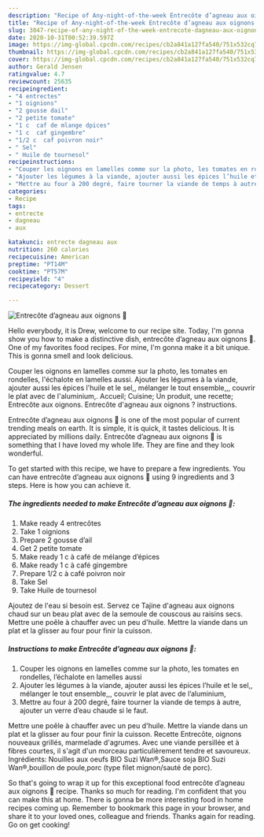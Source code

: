 ```yaml
---
description: "Recipe of Any-night-of-the-week Entrecôte d’agneau aux oignons 🧅"
title: "Recipe of Any-night-of-the-week Entrecôte d’agneau aux oignons 🧅"
slug: 3047-recipe-of-any-night-of-the-week-entrecote-dagneau-aux-oignons
date: 2020-10-31T00:52:39.597Z
image: https://img-global.cpcdn.com/recipes/cb2a841a127fa540/751x532cq70/entrecote-dagneau-aux-oignons-🧅-photo-principale-de-la-recette.jpg
thumbnail: https://img-global.cpcdn.com/recipes/cb2a841a127fa540/751x532cq70/entrecote-dagneau-aux-oignons-🧅-photo-principale-de-la-recette.jpg
cover: https://img-global.cpcdn.com/recipes/cb2a841a127fa540/751x532cq70/entrecote-dagneau-aux-oignons-🧅-photo-principale-de-la-recette.jpg
author: Gerald Jensen
ratingvalue: 4.7
reviewcount: 25635
recipeingredient:
- "4 entrectes"
- "1 oignions"
- "2 gousse dail"
- "2 petite tomate"
- "1 c  caf de mlange dpices"
- "1 c  caf gingembre"
- "1/2 c  caf poivron noir"
- " Sel"
- " Huile de tournesol"
recipeinstructions:
- "Couper les oignons en lamelles comme sur la photo, les tomates en rondelles, l’échalote en lamelles aussi"
- "Ajouter les légumes à la viande, ajouter aussi les épices l’huile et le sel,, mélanger le tout ensemble,,, couvrir le plat avec de l’aluminium,"
- "Mettre au four à 200 degré, faire tourner la viande de temps à autre, ajouter un verre d’eau chaude si le faut."
categories:
- Recipe
tags:
- entrecte
- dagneau
- aux

katakunci: entrecte dagneau aux 
nutrition: 260 calories
recipecuisine: American
preptime: "PT14M"
cooktime: "PT57M"
recipeyield: "4"
recipecategory: Dessert

---
```



![Entrecôte d’agneau aux oignons 🧅](https://img-global.cpcdn.com/recipes/cb2a841a127fa540/751x532cq70/entrecote-dagneau-aux-oignons-🧅-photo-principale-de-la-recette.jpg)

Hello everybody, it is Drew, welcome to our recipe site. Today, I'm gonna show you how to make a distinctive dish, entrecôte d’agneau aux oignons 🧅. One of my favorites food recipes. For mine, I'm gonna make it a bit unique. This is gonna smell and look delicious.

Couper les oignons en lamelles comme sur la photo, les tomates en rondelles, l&#39;échalote en lamelles aussi. Ajouter les légumes à la viande, ajouter aussi les épices l&#39;huile et le sel,, mélanger le tout ensemble,,, couvrir le plat avec de l&#39;aluminium,. Accueil; Cuisine; Un produit, une recette; Entrecôte aux oignons. Entrecôte d&#39;agneau aux oignons ? instructions.

Entrecôte d’agneau aux oignons 🧅 is one of the most popular of current trending meals on earth. It is simple, it is quick, it tastes delicious. It is appreciated by millions daily. Entrecôte d’agneau aux oignons 🧅 is something that I have loved my whole life. They are fine and they look wonderful.


To get started with this recipe, we have to prepare a few ingredients. You can have entrecôte d’agneau aux oignons 🧅 using 9 ingredients and 3 steps. Here is how you can achieve it.

<!--inarticleads1-->

##### The ingredients needed to make Entrecôte d’agneau aux oignons 🧅:

1. Make ready 4 entrecôtes
1. Take 1 oignions
1. Prepare 2 gousse d’ail
1. Get 2 petite tomate
1. Make ready 1 c à café de mélange d’épices
1. Make ready 1 c à café gingembre
1. Prepare 1/2 c à café poivron noir
1. Take  Sel
1. Take  Huile de tournesol


Ajoutez de l&#39;eau si besoin est. Servez ce Tajine d&#39;agneau aux oignons chaud sur un beau plat avec de la semoule de couscous au raisins secs. Mettre une poêle à chauffer avec un peu d&#39;huile. Mettre la viande dans un plat et la glisser au four pour finir la cuisson. 

<!--inarticleads2-->

##### Instructions to make Entrecôte d’agneau aux oignons 🧅:

1. Couper les oignons en lamelles comme sur la photo, les tomates en rondelles, l’échalote en lamelles aussi
1. Ajouter les légumes à la viande, ajouter aussi les épices l’huile et le sel,, mélanger le tout ensemble,,, couvrir le plat avec de l’aluminium,
1. Mettre au four à 200 degré, faire tourner la viande de temps à autre, ajouter un verre d’eau chaude si le faut.


Mettre une poêle à chauffer avec un peu d&#39;huile. Mettre la viande dans un plat et la glisser au four pour finir la cuisson. Recette Entrecôte, oignons nouveaux grillés, marmelade d&#39;agrumes. Avec une viande persillée et à fibres courtes, il s&#39;agit d&#39;un morceau particulièrement tendre et savoureux. Ingrédients: Nouilles aux oeufs BIO Suzi Wan®,Sauce soja BIO Suzi Wan®,bouillon de poule,porc (type filet mignon/sauté de porc). 

So that's going to wrap it up for this exceptional food entrecôte d’agneau aux oignons 🧅 recipe. Thanks so much for reading. I'm confident that you can make this at home. There is gonna be more interesting food in home recipes coming up. Remember to bookmark this page in your browser, and share it to your loved ones, colleague and friends. Thanks again for reading. Go on get cooking!
